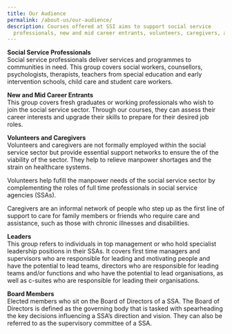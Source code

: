 ```yaml
---
title: Our Audience
permalink: /about-us/our-audience/
description: Courses offered at SSI aims to support social service
  professionals, new and mid career entrants, volunteers, caregivers, and more.
---
```



**Social Service Professionals**   
Social service professionals deliver services and programmes to communities in need. This group covers social workers, counsellors, psychologists, therapists, teachers from special education and early intervention schools, child care and student care workers.

**New and Mid Career Entrants**   
This group covers fresh graduates or working professionals who wish to join the social service sector. Through our courses, they can assess their career interests and upgrade their skills to prepare for their desired job roles.

**Volunteers and Caregivers**   
Volunteers and caregivers are not formally employed within the social service sector but provide essential support networks to ensure the of the viability of the sector. They help to relieve manpower shortages and the strain on healthcare systems. 

Volunteers help fufill the manpower needs of the social service sector by complementing the roles of full time professionals in social service agencies (SSAs).

Caregivers are an informal network of people who step up as the first line of support to care for family members or friends who require care and assistance, such as those with chronic illnesses and disabilities.

**Leaders**   
This group refers to individuals in top management or who hold specialist leadership positions in their SSAs. It covers first time managers and supervisors who are responsible for leading and motivating people and have the potential to lead teams, directors who are responsible for leading teams and/or functions and who have the potential to lead organisations, as well as c-suites who are responsible for leading their organisations.

**Board Members**   
Elected members who sit on the Board of Directors of a SSA. The Board of Directors is defined as the governing body that is tasked with spearheading the key decisions influencing a SSA’s direction and vision. They can also be referred to as the supervisory committee of a SSA.
